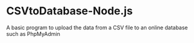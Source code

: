 # CSVtoDatabase-Node.js

A basic program to upload the data from a CSV file to an online database such as PhpMyAdmin
